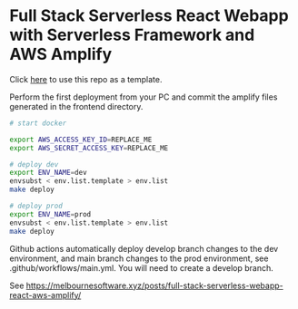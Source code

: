 # Full Stack Serverless React Webapp with Serverless Framework and AWS Amplify

Click [here](https://github.com/ejdoh1/aws-full-stack-serverless-webapp/generate) to use this repo as a template.

Perform the first deployment from your PC and commit the amplify files generated in the frontend directory.

```sh
# start docker

export AWS_ACCESS_KEY_ID=REPLACE_ME
export AWS_SECRET_ACCESS_KEY=REPLACE_ME

# deploy dev
export ENV_NAME=dev
envsubst < env.list.template > env.list
make deploy

# deploy prod
export ENV_NAME=prod
envsubst < env.list.template > env.list
make deploy
```

Github actions automatically deploy develop branch changes to the dev environment, and main branch changes to the prod environment, see .github/workflows/main.yml. You will need to create a develop branch.

See https://melbournesoftware.xyz/posts/full-stack-serverless-webapp-react-aws-amplify/
